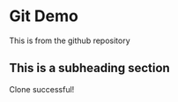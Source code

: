 # Git Demo

This is from the github repository



## This is a subheading section

Clone successful!
